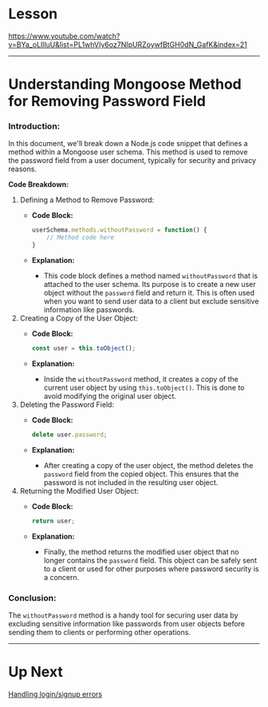 

# Lesson

https://www.youtube.com/watch?v=BYa_oLIlluU&list=PL1whVIy6oz7NIpURZoywfBtGH0dN_GafK&index=21

---

# **Understanding Mongoose Method for Removing Password Field**

### **Introduction:**

In this document, we'll break down a Node.js code snippet that defines a method within a Mongoose user schema. This method is used to remove the password field from a user document, typically for security and privacy reasons.

**Code Breakdown:**

1. Defining a Method to Remove Password:
    - **Code Block:**
        
        ```jsx
        userSchema.methods.withoutPassword = function() {
            // Method code here
        }
        
        ```
        
    - **Explanation:**
        - This code block defines a method named `withoutPassword` that is attached to the user schema. Its purpose is to create a new user object without the `password` field and return it. This is often used when you want to send user data to a client but exclude sensitive information like passwords.
2. Creating a Copy of the User Object:
    - **Code Block:**
        
        ```jsx
        const user = this.toObject();
        
        ```
        
    - **Explanation:**
        - Inside the `withoutPassword` method, it creates a copy of the current user object by using `this.toObject()`. This is done to avoid modifying the original user object.
3. Deleting the Password Field:
    - **Code Block:**
        
        ```jsx
        delete user.password;
        
        ```
        
    - **Explanation:**
        - After creating a copy of the user object, the method deletes the `password` field from the copied object. This ensures that the password is not included in the resulting user object.
4. Returning the Modified User Object:
    - **Code Block:**
        
        ```jsx
        return user;
        
        ```
        
    - **Explanation:**
        - Finally, the method returns the modified user object that no longer contains the `password` field. This object can be safely sent to a client or used for other purposes where password security is a concern.

### **Conclusion:**

The `withoutPassword` method is a handy tool for securing user data by excluding sensitive information like passwords from user objects before sending them to clients or performing other operations.

---

# Up Next

[Handling login/signup errors](https://www.notion.so/Handling-login-signup-errors-1506da2ab7474ae1a44582212eb1261f?pvs=21)